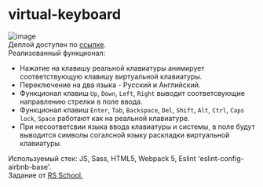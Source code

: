 ﻿# virtual-keyboard
![image](https://github.com/NastiaCandor/virtual-keyboard/assets/93824868/01c67f91-a99c-4c56-9556-58d8ac10dfd3)  
Деплой доступен по [ссылке](https://nastiacandor.github.io/virtual-keyboard/).  
Реализованный функционал:
- Нажатие на клавишу реальной клавиатуры анимирует соответствующую клавишу виртуальной клавиатуры.
- Переключение на два языка - Русский и Английский.
- Функционал клавиш `Up`, `Down`, `Left`, `Right` выводит соответсвующие направлению стрелки в поле ввода.
- Функционал клавиш `Enter`, `Tab`, `Backspace`, `Del`, `Shift`, `Alt`, `Ctrl`, `Caps lock`, `Space` работают как на реальной клавиатуре.
- При несоответсвии языка ввода клавиатуры и системы, в поле будут выводится символы согалсной языку раскладки виртуальной клавиатуры.
  
Используемый стек: JS, Sass, HTML5, Webpack 5, Eslint 'eslint-config-airbnb-base'.  
Задание от [RS School.](https://github.com/rolling-scopes-school/tasks/blob/master/tasks/virtual-keyboard/virtual-keyboard-en.md)
